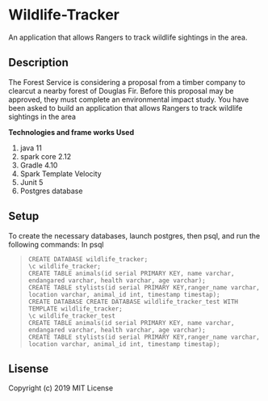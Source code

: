 # Wildlife-Tracker
An application that allows Rangers to track wildlife sightings in the area.
## Description
The Forest Service is considering a proposal from a timber company to clearcut a nearby forest of Douglas Fir.
Before this proposal may be approved, they must complete an environmental impact study. 
You have been asked to build an application that allows Rangers to track wildlife sightings in the area

**Technologies and frame works Used**
1. java 11
2. spark core 2.12
3. Gradle 4.10
4. Spark Template Velocity
5. Junit 5
6. Postgres database

## Setup
 To create the necessary databases, launch postgres, then psql, and run the following commands:
In psql
> ```
> CREATE DATABASE wildlife_tracker;
> \c wildlife_tracker;
> CREATE TABLE animals(id serial PRIMARY KEY, name varchar, endangared varchar, health varchar, age varchar);
> CREATE TABLE stylists(id serial PRIMARY KEY,ranger_name varchar, location varchar, animal_id int, timestamp timestap);
> CREATE DATABASE CREATE DATABASE wildlife_tracker_test WITH TEMPLATE wildlife_tracker;
> \c wildlife_tracker_test
> CREATE TABLE animals(id serial PRIMARY KEY, name varchar, endangared varchar, health varchar, age varchar);
> CREATE TABLE stylists(id serial PRIMARY KEY,ranger_name varchar, location varchar, animal_id int, timestamp timestap);
## Lisense
Copyright (c) 2019 MIT License
